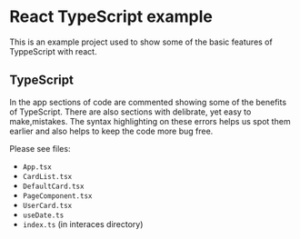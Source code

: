 # React TypeScript example

This is an example project used to show some of the basic features of TyppeScript with react.

## TypeScript

In the app sections of code are commented showing some of the benefits of TypeScript. There are also sections with delibrate, yet easy to make,mistakes. The syntax highlighting on these errors helps us spot them earlier and also helps to keep the code more bug free.

Please see files:

- `App.tsx`
- `CardList.tsx`
- `DefaultCard.tsx`
- `PageComponent.tsx`
- `UserCard.tsx`
- `useDate.ts`
- `index.ts` (in interaces directory)
